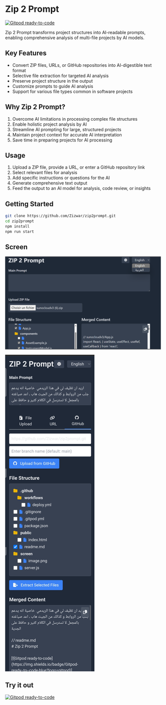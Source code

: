 # Zip 2 Prompt

[![Gitpod ready-to-code](https://img.shields.io/badge/Gitpod-ready--to--code-blue?logo=gitpod)](https://gitpod.io/#https://github.com/Zizwar/zip2prompt)

Zip 2 Prompt transforms project structures into AI-readable prompts, enabling comprehensive analysis of multi-file projects by AI models.

## Key Features

- Convert ZIP files, URLs, or GitHub repositories into AI-digestible text format
- Selective file extraction for targeted AI analysis
- Preserve project structure in the output
- Customize prompts to guide AI analysis
- Support for various file types common in software projects

## Why Zip 2 Prompt?

1. Overcome AI limitations in processing complex file structures
2. Enable holistic project analysis by AI
3. Streamline AI prompting for large, structured projects
4. Maintain project context for accurate AI interpretation
5. Save time in preparing projects for AI processing

## Usage

1. Upload a ZIP file, provide a URL, or enter a GitHub repository link
2. Select relevant files for analysis
3. Add specific instructions or questions for the AI
4. Generate comprehensive text output
5. Feed the output to an AI model for analysis, code review, or insights

## Getting Started

```bash
git clone https://github.com/Zizwar/zip2prompt.git
cd zip2prompt
npm install
npm run start
```

## Screen

![zip2prompt](https://raw.githubusercontent.com/Zizwar/zip2prompt/main/screen/image.png)

![zip2prompt](
https://raw.githubusercontent.com/Zizwar/zip2prompt/main/screen/Screenshot_20240720-204349_Chrome.jpg)

## Try it out

[![Gitpod ready-to-code](https://img.shields.io/badge/Gitpod-ready--to--code-blue?logo=gitpod)](https://gitpod.io/#https://github.com/Zizwar/zip2prompt)
